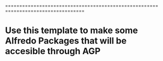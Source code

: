 ==================================================================================

# Use this template to make some Alfredo Packages that will be accesible through AGP
